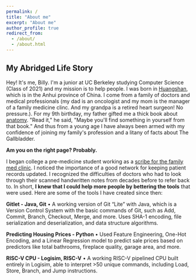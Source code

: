 ```yaml
---
permalink: /
title: "About me"
excerpt: "About me"
author_profile: true
redirect_from: 
  - /about/
  - /about.html
---
```

My Abridged Life Story
----------------------

Hey! It's me, Billy. I'm a junior at UC Berkeley studying Computer Science (Class of 2021) and my mission is to help people. I was born in [Huangshan](https://en.wikipedia.org/wiki/Huangshan), which is in the Anhui province of China. I come from a family of doctors and medical professionals (my dad is an oncologist and my mom is the manager of a family medicine clinc. And my grandpa is a retired heart surgeon! No pressure.). For my 9th birthday, my father gifted me a thick book about [anatomy](https://www.amazon.ca/Human-Anatomy-Definitive-Visual-Guide/dp/1465419543). "Read it," he said, "Maybe you'll find something in yourself from that book." And thus from a young age I have always been armed with my confidence of joining my family's profession and a litany of facts about The Gallbladder. 

**Am you on the right page? Probably.**

I began college a pre-medicine student working as a [scribe for the family med clinic](https://github.com/billylin57/billylin57.github.io/blob/master/images/Screen%20Shot%202020-04-11%20at%2012.28.19%20AM.png). I noticed the importance of a good network for keeping patient records updated. I recognized the difficulties of doctors who had to look through their scanned handwritten notes from decades before to refer back to. In short, **I knew that I could help more people by bettering the tools** that were used. Here are some of the tools I have created since then:

**Gitlet - Java, Git**
 • A working version of Git “Lite” with Java, which is a Version Control System with the basic commands of Git, such as Add, Commit, Branch, Checkout, Merge, and more. Uses SHA-1 encoding, file serialization and deserialization, and data structure algorithms.
 
**Predicting Housing Prices - Python**
 • Used Feature Engineering, One-Hot Encoding, and a Linear Regression model to predict sale prices based on predictors like total bathrooms, fireplace quality, garage area, and more. 
 
**RISC-V CPU - Logisim, RISC-V**
 • A working RISC-V pipelined CPU built entirely in Logisim, able to interpret >50 unique commands, including Load, Store, Branch, and Jump instructions.

